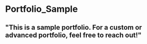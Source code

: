 # Portfolio_Sample 
## "This is a sample portfolio. For a custom or advanced portfolio, feel free to reach out!" 
 
 
 
 
